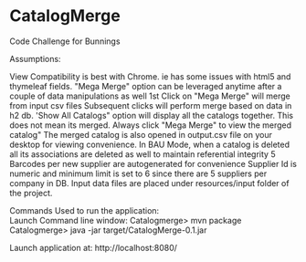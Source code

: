 # CatalogMerge
Code Challenge for Bunnings


Assumptions:

View Compatibility is best with Chrome. ie has some issues with html5 and thymeleaf fields.
"Mega Merge" option can be leveraged anytime after a couple of data manipulations as well
1st Click on "Mega Merge" will merge from input csv files
Subsequent clicks will perform merge based on data in h2 db.
'Show All Catalogs" option will display all the catalogs together. This does not mean its merged. Always click "Mega Merge" to view the merged catalog"
The merged catalog is also opened in output.csv file on your desktop for viewing convenience.
In BAU Mode, when a catalog is deleted all its associations are deleted as well to maintain referential integrity
5 Barcodes per new supplier are autogenerated for convenience
Supplier Id is numeric and minimum limit is set to 6 since there are 5 suppliers per company in DB.
Input data files are placed under resources/input folder of the project. 


Commands Used to run the application:  
Launch Command line window: 
Catalogmerge> mvn package 
Catalogmerge> java -jar target/CatalogMerge-0.1.jar

Launch application at: http://localhost:8080/
